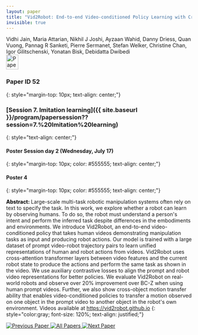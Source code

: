 ```yaml
---
layout: paper
title: "Vid2Robot: End-to-end Video-conditioned Policy Learning with Cross-Attention Transformers"
invisible: true
---
```

<div class="paper-authors">
<div class="paper-author-box">
    <div class="paper-author-name">Vidhi Jain, Maria Attarian, Nikhil J Joshi, Ayzaan Wahid, Danny Driess, Quan Vuong, Pannag R Sanketi, Pierre Sermanet, Stefan Welker, Christine Chan, Igor Gilitschenski, Yonatan Bisk, Debidatta Dwibedi</div>
    <div class="paper-author-uni"></div>
</div>

</div><div class="paper-pdf">
<div> <a href="http://www.roboticsproceedings.org/rss19/p52.pdf"><img src="{{ site.baseurl }}/images/paper_link.png" alt="Paper Website" width = "33"  height = "40"/></a> </div>
</div>

### Paper ID 52
{: style="margin-top: 10px; text-align: center;"}

### [Session 7. Imitation learning]({{ site.baseurl }}/program/papersession??session=7.%20Imitation%20learning)
{: style="text-align: center;"}

#### Poster Session day 2 (Wednesday, July 17)
{: style="margin-top: 10px; color: #555555; text-align: center;"}

#### Poster 4
{: style="margin-top: 10px; color: #555555; text-align: center;"}

<b style="color: black;">Abstract: </b>Large-scale multi-task robotic manipulation systems often rely on text to specify the task. In this work, we explore whether a robot can learn by observing humans. To do so, the robot must understand a person's intent and perform the inferred task despite differences in the embodiments and environments. 
 We introduce Vid2Robot, an end-to-end video-conditioned policy that takes
 human videos demonstrating manipulation tasks as input and producing robot actions. Our model is trained with a large dataset of prompt video-robot trajectory pairs to learn unified representations of human and robot actions from videos.
 Vid2Robot uses cross-attention transformer layers 
 between video features and the current robot state to produce the actions and perform the same task as shown in the video. We use auxiliary contrastive losses to align the prompt and robot video representations for better policies.
 We evaluate Vid2Robot on real-world robots and observe over 20% improvement over BC-Z when using human prompt videos. Further, we also show cross-object motion transfer ability that enables video-conditioned policies to transfer a motion observed on one object in the prompt video to another object in the robot's own environment. 
 Videos available at https://vid2robot.github.io
{: style="color:gray; font-size: 120%; text-align: justified;"}


<div class="paper-menu">
<a href="{{ site.baseurl }}/program/papers/051/"> <img src="{{ site.baseurl }}/images/previous_paper_icon.png" alt="Previous Paper" title="Previous Paper"/> </a>
<a href="{{ site.baseurl }}/program/papers"><img src="{{ site.baseurl }}/images/overview_icon.png" alt="All Papers" title="All Papers"/> </a>
<a href="{{ site.baseurl }}/program/papers/053/"> <img src="{{ site.baseurl }}/images/next_paper_icon.png" alt="Next Paper" title="Next Paper"/> </a>

</div>
